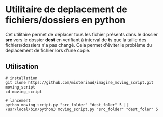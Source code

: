 # Utilitaire de deplacement de fichiers/dossiers en python

Cet utilitaire permet de déplacer tous les fichier présents dans le dossier **src** vers le dossier **dest** en verifiant à interval de **t**s que la taille des fichiers/dossiers n'a pas changé. Cela permet d'éviter le problème du deplacement de fichier lors d'une copie.

## Utilisation

```shell
# installation
git clone https://github.com/misteriaud/imagine_moving_script.git moving_script
cd moving_script

# lancement
python moving_script.py "src_folder" "dest_foler" 5 || /usr/local/bin/python3 moving_script.py "src_folder" "dest_foler" 5
```
